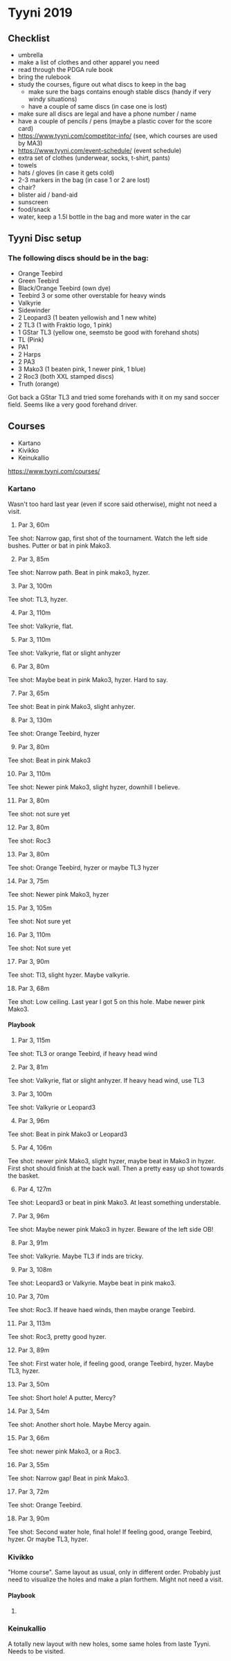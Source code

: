 # Tyyni 2019

## Checklist


- umbrella
- make a list of clothes and other apparel you need
- read through the PDGA rule book
- bring the rulebook
- study the courses, figure out what discs to keep in the bag
  - make sure the bags contains enough stable discs (handy if very windy situations)
  - have a couple of same discs (in case one is lost)
- make sure all discs are legal and have a phone number / name
- have a couple of pencils / pens (maybe a plastic cover for the score card)
- https://www.tyyni.com/competitor-info/ (see, which courses are used by MA3)
- https://www.tyyni.com/event-schedule/ (event schedule)
- extra set of clothes (underwear, socks, t-shirt, pants)
- towels
- hats / gloves (in case it gets cold)
- 2-3 markers in the bag (in case 1 or 2 are lost)
- chair?
- blister aid / band-aid
- sunscreen
- food/snack
- water, keep a 1.5l bottle in the bag and more water in the car

## Tyyni Disc setup

### The following discs should be in the bag:

- Orange Teebird
- Green Teebird
- Black/Orange Teebird (own dye)
- Teebird 3 or some other overstable for heavy winds
- Valkyrie
- Sidewinder
- 2 Leopard3 (1 beaten yellowish and 1 new white)
- 2 TL3 (1 with Fraktio logo, 1 pink)
- 1 GStar TL3 (yellow one, seemsto be good with forehand shots)
- TL (Pink)
- PA1
- 2 Harps
- 2 PA3
- 3 Mako3 (1 beaten pink, 1 newer pink, 1 blue)
- 2 Roc3 (both XXL stamped discs)
- Truth (orange)

Got back a GStar TL3 and tried some forehands with it on my sand soccer field. Seems like a very good forehand driver. 

## Courses
- Kartano
- Kivikko
- Keinukallio

https://www.tyyni.com/courses/

### Kartano

Wasn't too hard last year (even if score said otherwise), might not need a visit.

1) Par 3, 60m

Tee shot: Narrow gap, first shot of the tournament. Watch the left side bushes. Putter or bat in pink Mako3.

2) Par 3, 85m

Tee shot: Narrow path. Beat in pink mako3, hyzer.

3) Par 3, 100m

Tee shot: TL3, hyzer.

4) Par 3, 110m

Tee shot: Valkyrie, flat.

5) Par 3, 110m

Tee shot: Valkyrie, flat or slight anhyzer

6) Par 3, 80m

Tee shot: Maybe beat in pink Mako3, hyzer. Hard to say.

7) Par 3, 65m

Tee shot: Beat in pink Mako3, slight anhyzer.

8) Par 3, 130m

Tee shot: Orange Teebird, hyzer

9) Par 3, 80m

Tee shot: Beat in pink Mako3

10) Par 3, 110m

Tee shot: Newer pink Mako3, slight hyzer, downhill I believe.

11) Par 3, 80m

Tee shot: not sure yet

12) Par 3, 80m

Tee shot: Roc3

13) Par 3, 80m

Tee shot: Orange Teebird, hyzer or maybe TL3 hyzer

14) Par 3, 75m

Tee shot: Newer pink Mako3, hyzer

15) Par 3, 105m

Tee shot: Not sure yet

16) Par 3, 110m

Tee shot: Not sure yet

17) Par 3, 90m

Tee shot: Tl3, slight hyzer. Maybe valkyrie.

18) Par 3, 68m

Tee shot: Low ceiling. Last year I got 5 on this hole. Mabe newer pink Mako3.

#### Playbook

1) Par 3, 115m

Tee shot: TL3 or orange Teebird, if heavy head wind

2) Par 3, 81m  

Tee shot: Valkyrie, flat or slight anhyzer. If heavy head wind, use TL3

3) Par 3, 100m  

Tee shot: Valkyrie or Leopard3

4) Par 3, 96m

Tee shot: Beat in pink Mako3 or Leopard3

5) Par 4, 106m

Tee shot: newer pink Mako3, slight hyzer, maybe beat in Mako3 in hyzer. First shot should finish at the back wall. Then a pretty easy up shot towards the basket.

6) Par 4, 127m

Tee shot: Leopard3 or beat in pink Mako3. At least something understable.

7) Par 3, 96m

Tee shot: Maybe newer pink Mako3 in hyzer. Beware of the left side OB!

8) Par 3, 91m

Tee shot: Valkyrie. Maybe TL3 if inds are tricky.

9) Par 3, 108m

Tee shot: Leopard3 or Valkyrie. Maybe beat in pink mako3.

10) Par 3, 70m

Tee shot: Roc3. If heave haed winds, then maybe orange Teebird.

11) Par 3, 113m

Tee shot: Roc3, pretty good hyzer.

12) Par 3, 89m

Tee shot: First water hole, if feeling good, orange Teebird, hyzer. Maybe TL3, hyzer.

13) Par 3, 50m

Tee shot: Short hole! A putter, Mercy?

14) Par 3, 54m

Tee shot: Another short hole. Maybe Mercy again.

15) Par 3, 66m

Tee shot: newer pink Mako3, or a Roc3.

16) Par 3, 55m

Tee shot: Narrow gap! Beat in pink Mako3.

17) Par 3, 72m

Tee shot: Orange Teebird.

18) Par 3, 90m

Tee shot: Second water hole, final hole! If feeling good, orange Teebird, hyzer. Or maybe TL3, hyzer.


### Kivikko

"Home course". Same layout as usual, only in different order. Probably just need to visualize the holes and make a plan forthem. Might not need a visit.

#### Playbook

1)

### Keinukallio

A totally new layout with new holes, some same holes from laste Tyyni. Needs to be visited.





